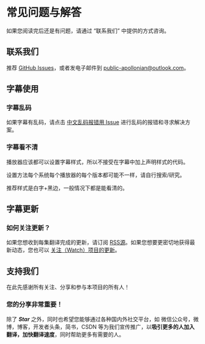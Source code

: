 # 常见问题与解答

如果您阅读完后还是有问题，请通过 “联系我们” 中提供的方式咨询。

## 联系我们

推荐 [GitHub Issues](https://github.com/Apollonyan/Developing-iOS-11-Apps-with-Swift/issues/new)，或者发电子邮件到 [public-apollonian@outlook.com](mailto:public-apollonian@outlook.com)。

## 字幕使用

### 字幕乱码

如果字幕有乱码，请点击 [中文乱码报错用 Issue](https://github.com/x140yu/Developing_iOS_8_Apps_With_Swift/issues/131) 进行乱码的报错和寻求解决方案。

### 字幕看不清

播放器应该都可以设置字幕样式，所以不接受在字幕中加上声明样式的代码。

设置方法每个系统每个播放器的每个版本都可能不一样，请自行搜索/研究。

推荐样式是白字+黑边，一般情况下都是能看清的。

## 字幕更新

### 如何关注更新？

如果您想收到每集翻译完成的更新，请订阅 [RSS源](https://github.com/Apollonyan/Developing-iOS-11-Apps-with-Swift/releases.atom)。如果您想要更密切地获得最新动态，您也可以 [关注（Watch）项目的更新](https://github.com/Apollonyan/Developing-iOS-11-Apps-with-Swift/subscription)。

## 支持我们

在此先感谢所有关注、分享和参与本项目的所有人！

### 您的分享非常重要！

除了 ***Star*** 之外，同时也希望您能够通过各种国内外社交平台，如 微信公众号，微博，博客，开发者头条，简书，CSDN 等为我们宣传推广，以**吸引更多的人加入翻译，加快翻译速度**，同时帮助更多有需要的人。
